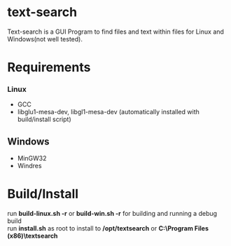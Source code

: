 # text-search
Text-search is a GUI Program to find files and text within files for Linux and Windows(not well tested).

# Requirements

### Linux
- GCC
- libglu1-mesa-dev, libgl1-mesa-dev (automatically installed with build/install script)

## Windows
- MinGW32
- Windres

# Build/Install
run __build-linux.sh -r__ or __build-win.sh -r__ for building and running a debug build<br />
run __install.sh__ as root to install to __/opt/textsearch__ or __C:\Program Files (x86)\textsearch__ <br />
